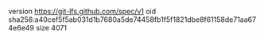version https://git-lfs.github.com/spec/v1
oid sha256:a40cef5f5ab031d1b7680a5de74458fb1f5f1821dbe8f61158de71aa674e6e49
size 4071
